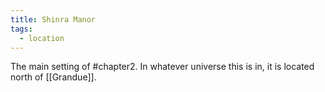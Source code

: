 ```yaml
---
title: Shinra Manor
tags:
  - location
---
```

The main setting of #chapter2. In whatever universe this is in, it is located north of [[Grandue]].